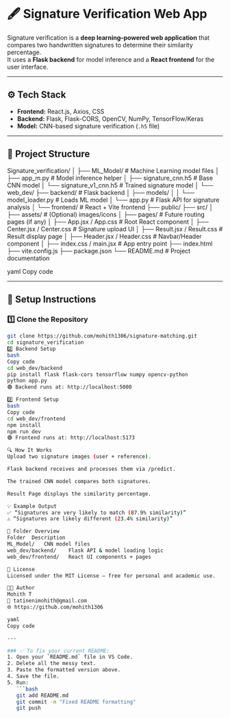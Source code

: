 # 🖋️ Signature Verification Web App

Signature verification is a **deep learning–powered web application** that compares two handwritten signatures to determine their similarity percentage.  
It uses a **Flask backend** for model inference and a **React frontend** for the user interface.

---

## ⚙️ Tech Stack

- **Frontend:** React.js, Axios, CSS  
- **Backend:** Flask, Flask-CORS, OpenCV, NumPy, TensorFlow/Keras  
- **Model:** CNN-based signature verification (`.h5` file)

---

## 🧠 Project Structure

Signature_verification/
│
├── ML_Model/ # Machine Learning model files
│ ├── app_m.py # Model inference helper
│ ├── signature_cnn.h5 # Base CNN model
│ └── signature_v1_cnn.h5 # Trained signature model
│
└── web_dev/
├── backend/ # Flask backend
│ ├── models/
│ │ └── model_loader.py # Loads ML model
│ └── app.py # Flask API for signature analysis
│
└── frontend/ # React + Vite frontend
├── public/
├── src/
│ ├── assets/ # (Optional) images/icons
│ ├── pages/ # Future routing pages (if any)
│ ├── App.jsx / App.css # Root React component
│ ├── Center.jsx / Center.css # Signature upload UI
│ ├── Result.jsx / Result.css # Result display page
│ ├── Header.jsx / Header.css # Navbar/Header component
│ ├── index.css / main.jsx # App entry point
├── index.html
├── vite.config.js
├── package.json
└── README.md # Project documentation

yaml
Copy code

---

## 🚀 Setup Instructions

### 1️⃣ Clone the Repository
```bash
git clone https://github.com/mohith1306/signature-matching.git
cd signature_verification
2️⃣ Backend Setup
bash
Copy code
cd web_dev/backend
pip install flask flask-cors tensorflow numpy opencv-python
python app.py
🟢 Backend runs at: http://localhost:5000

3️⃣ Frontend Setup
bash
Copy code
cd web_dev/frontend
npm install
npm run dev
🟢 Frontend runs at: http://localhost:5173

🔍 How It Works
Upload two signature images (user + reference).

Flask backend receives and processes them via /predict.

The trained CNN model compares both signatures.

Result Page displays the similarity percentage.

💡 Example Output
✅ “Signatures are very likely to match (87.9% similarity)”
⚠️ “Signatures are likely different (23.4% similarity)”

📁 Folder Overview
Folder	Description
ML_Model/	CNN model files
web_dev/backend/	Flask API & model loading logic
web_dev/frontend/	React UI components + pages

📄 License
Licensed under the MIT License — free for personal and academic use.

👨‍💻 Author
Mohith T
📧 tatinenimohith@gmail.com
🌐 https://github.com/mohith1306

yaml
Copy code

---

### ✅ To fix your current README:
1. Open your `README.md` file in VS Code.  
2. Delete all the messy text.  
3. Paste the formatted version above.  
4. Save the file.  
5. Run:
   ```bash
   git add README.md
   git commit -m "Fixed README formatting"
   git push
